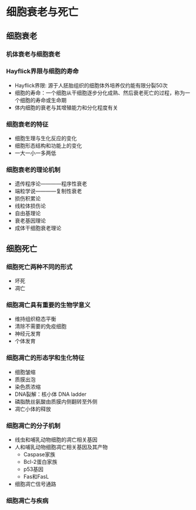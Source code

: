 # 细胞衰老与死亡

## 细胞衰老

### 机体衰老与细胞衰老

### Hayflick界限与细胞的寿命

- Hayflick界限: 源于人胚胎组织的细胞体外培养仅约能有限分裂50次
- 细胞的寿命：一个细胞从干细胞逐步分化成熟、然后衰老死亡的过程，称为一个细胞的寿命或生命期
- 体内细胞的衰老与其增殖能力和分化程度有关

### 细胞衰老的特征

- 细胞生理与生化反应的变化
- 细胞形态结构和功能上的变化
- 一大一小一多两低

### 细胞衰老的理论机制

- 遗传程序论————程序性衰老
- 端粒学说————复制性衰老
- 损伤积累论
- 线粒体损伤论
- 自由基理论
- 衰老基因理论
- 成体干细胞衰老理论

## 细胞死亡

### 细胞死亡两种不同的形式

- 坏死
- 凋亡

### 细胞凋亡具有重要的生物学意义

- 维持组织稳态平衡
- 清除不需要的免疫细胞
- 神经元发育
- 个体发育

### 细胞凋亡的形态学和生化特征

- 细胞皱缩
- 质膜出泡
- 染色质浓缩
- DNA裂解：核小体 DNA ladder
- 磷脂酰丝氨酸由质膜内侧翻转至外侧
- 凋亡小体的释放

### 细胞凋亡的分子机制

- 线虫和哺乳动物细胞的凋亡相关基因
- 人和哺乳动物细胞凋亡相关基因及其产物
  - Caspase家族
  - Bcl-2蛋白家族
  - p53基因
  - Fas和FasL
- 细胞凋亡信号通路

### 细胞凋亡与疾病
